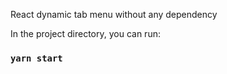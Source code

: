 React dynamic tab menu without any dependency

In the project directory, you can run:

### `yarn start`

